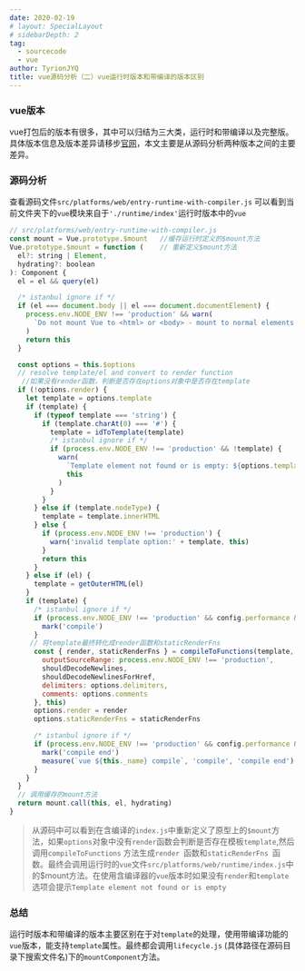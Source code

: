 ```yaml
---
date: 2020-02-19
# layout: SpecialLayout
# sidebarDepth: 2
tag: 
  - sourcecode
  - vue
author: TyrionJYQ
title: vue源码分析（二）vue运行时版本和带编译的版本区别
---
```



### vue版本
vue打包后的版本有很多，其中可以归结为三大类，运行时和带编译以及完整版。
具体版本信息及版本差异请移步[官网](https://cn.vuejs.org/v2/guide/installation.html#%E5%AF%B9%E4%B8%8D%E5%90%8C%E6%9E%84%E5%BB%BA%E7%89%88%E6%9C%AC%E7%9A%84%E8%A7%A3%E9%87%8A)，本文主要是从源码分析两种版本之间的主要差异。

### 源码分析
查看源码文件`src/platforms/web/entry-runtime-with-compiler.js` 可以看到当前文件夹下的`vue`模块来自于`'./runtime/index'`运行时版本中的`vue`

```javascript
// src/platforms/web/entry-runtime-with-compiler.js
const mount = Vue.prototype.$mount   //缓存运行时定义的$mount方法
Vue.prototype.$mount = function (    // 重新定义$mount方法
  el?: string | Element,
  hydrating?: boolean
): Component {
  el = el && query(el)

  /* istanbul ignore if */
  if (el === document.body || el === document.documentElement) {
    process.env.NODE_ENV !== 'production' && warn(
      `Do not mount Vue to <html> or <body> - mount to normal elements instead.`
    )
    return this
  }

  const options = this.$options
  // resolve template/el and convert to render function
   //如果没有render函数，判断是否存在options对象中是否存在template
  if (!options.render) {  
 	let template = options.template
    if (template) {
      if (typeof template === 'string') {
        if (template.charAt(0) === '#') {
          template = idToTemplate(template)   
          /* istanbul ignore if */
          if (process.env.NODE_ENV !== 'production' && !template) {
            warn(
              `Template element not found or is empty: ${options.template}`,
              this
            )
          }
        }
      } else if (template.nodeType) {
        template = template.innerHTML
      } else {
        if (process.env.NODE_ENV !== 'production') {
          warn('invalid template option:' + template, this)
        }
        return this
      }
    } else if (el) {
      template = getOuterHTML(el)
    }
    if (template) {
      /* istanbul ignore if */
      if (process.env.NODE_ENV !== 'production' && config.performance && mark) {
        mark('compile')
      }
	 // 将template最终转化成render函数和staticRenderFns 
      const { render, staticRenderFns } = compileToFunctions(template, {
        outputSourceRange: process.env.NODE_ENV !== 'production',
        shouldDecodeNewlines,
        shouldDecodeNewlinesForHref,
        delimiters: options.delimiters,
        comments: options.comments
      }, this)
      options.render = render
      options.staticRenderFns = staticRenderFns

      /* istanbul ignore if */
      if (process.env.NODE_ENV !== 'production' && config.performance && mark) {
        mark('compile end')
        measure(`vue ${this._name} compile`, 'compile', 'compile end')
      }
    }
  }
  // 调用缓存的mount方法
  return mount.call(this, el, hydrating)
}
```
> 从源码中可以看到在含编译的`index.js`中重新定义了原型上的`$mount`方法，如果`options`对象中没有`render`函数会判断是否存在模板`template`,然后调用`compileToFunctions` 
方法生成`render `函数和`staticRenderFns `函数。最终会调用运行时的`vue`文件`src/platforms/web/runtime/index.js`中的$mount方法。在使用含编译器的`vue`版本时如果没有`render`和`template`选项会提示`Template element not found or is empty`

### 总结
运行时版本和带编译的版本主要区别在于对`template`的处理，使用带编译功能的`vue`版本，能支持`template`属性。最终都会调用`lifecycle.js` (具体路径在源码目录下搜索文件名)下的`mountComponent`方法。

